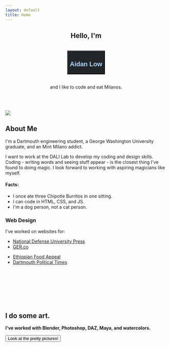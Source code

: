 ```yaml
---
layout: default
title: Home
---
```


<section id="homearea" class="screener padder">
  <div class="container">
    <div class="row">
      <div class="col-lg-4 col-sm-6 mx-auto">
        <h1 style="text-align: center;">Hello, I'm</h1>
        <br>
        <button class="btn" style="display:block; margin:auto; background:#212529;"><h1 style="color:#ADD9FE;">Aidan Low</h1></button>
        <br>
        <p class="lead" style="text-align:center;">and I like to code and eat Milanos.</p>
        <p style="font-size: 4rem; text-align: center;">
          <a href="ALowResume11-17.docx" class="boxlink" style="font-size: 3.4rem;"><i class="fa fa-file-text iconlink" aria-hidden="true"></i></a>
          <a href="http://www.facebook.com/Aidan.M.Low" class="boxlink"><i class="fa fa-facebook-official iconlink"></i></a>
          <a href="http://www.linkedin.com/ALowVerus" class="boxlink"><i class="fa fa-linkedin-square iconlink"></i></a>
          <a href="http://www.github.com/ALowVerus" class="boxlink"><i class="fa fa-github-square iconlink"></i></a>
        </p>
      </div>
      <div class="col-lg-4 col-sm-6 hidden-xs-down mx-auto">
        <img src="Pics/MeInPSOutline.png" class="homeareapic">
      </div>
    </div>
  </div>
</section>

<!-- About Me -->
<section id="aboutme" class="screener padder">
  <div class="container">
    <div class="row">
      <div class="col-lg-8 col-sm-12 mx-auto">
        <h2>About Me</h2>
        <p class="lead">I'm a Dartmouth engineering student, a George Washington University graduate, and an Mint Milano addict.</p>
      </div>
    </div>
    <div class="row">
      <div class="col-lg-8 col-sm-12 mx-auto">
        <div class="row">
          <div class="col-lg-6">
            <p class="lead">I want to work at the DALI Lab to develop my coding and design skills. Coding - writing words and seeing stuff appear - is the closest thing I've found to doing magic. I look forward to working with aspiring magicians like myself.</p>
          </div>
          <div class="col-lg-6">
            <h4>Facts:</h4>
            <ul class="lead">
              <li>I once ate three Chipotle Burritos in one sitting.</li>
              <li>I can code in HTML, CSS, and JS.</li>
              <li>I'm a dog person, not a cat person.</li>
            </ul>
          </div>
        </div>
      </div>
    </div>
    <div class="row">
      <div class="col-lg-8 col-sm-12 mx-auto" style="margin-top:10px;">
        <h3>Web Design</h3>
        <p>I've worked on websites for:</p>
        <div class="row">
          <div class="col-lg-6 col-md-4 mx-auto">
            <ul>
              <li><a href="http://ndupress.ndu.edu">National Defense University Press</a></li>
              <li><a href="http://www.ger.co">GER.co</a></li>
            </ul>
          </div>
          <div class="col-lg-6 col-md-4 mx-auto">
            <ul>
              <li><a href="http://www.ecappeal.org">Ethiopian Food Appeal</a></li>
              <li><a href="http://www.dartmouthpolitics.com">Dartmouth Political Times</a></li> 
            </ul>
          </div>
        </div>
      </div>
    </div>
  </div>
</section>

<!-- Art -->
<section id="art" class="bg-light screener">
    <div class="container artcontainer">
      <div class="row">
        <div class="col-lg-8 col-sm-12 mx-auto padder">
          <div class="gal">
            <img src="Pics/LowPolyLand.png" alt="">
            <img src="Pics/GrenadiersExp.jpg" alt="">
            <img src="Pics/Kushano.jpg" alt="">
            <img src="Pics/OrisasStand1.png" alt="">
            <img src="Pics/ParticleCity.png" alt="">
            <img src="Pics/Ragnar.png" alt="">
            <img src="Pics/Wombat.jpg" alt="">
            <img src="Pics/ScaryMan.jpg" alt="">
          </div>
        </div>
      </div>
    </div>
  <div id="overlay">
    <div class="container">
      <div class="row">
        <div class="col-lg-4 mx-auto padder">
          <br><br><br><br><br>
          <h2>I do some art.</h2>
          <p class="lead"><b>I've worked with Blender, Photoshop, DAZ, Maya, and watercolors.</b></p>
          <button class ="btn btn-info" onclick="off()">Look at the pretty pictures!</button>
        </div>
      </div>
    </div>
  </div>
</section>